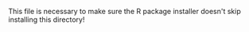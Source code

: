 This file is necessary to make sure the R package installer doesn't skip installing this directory!
